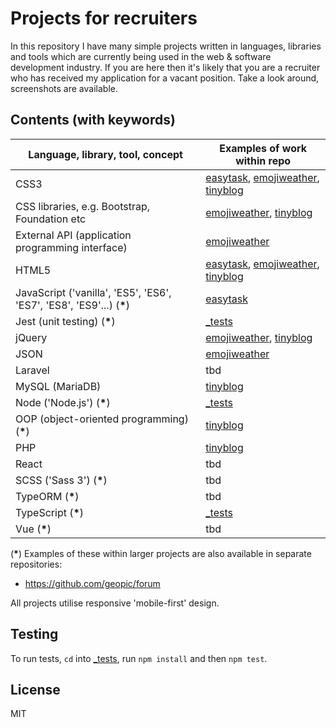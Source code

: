 # Projects for recruiters

In this repository I have many simple projects written in languages, libraries and tools which are currently being used in the web & software development industry. If you are here then it's likely that you are a recruiter who has received my application for a vacant position. Take a look around, screenshots are available.

## Contents (with keywords)

| Language, library, tool, concept                                      | Examples of work within repo                                             |
| --------------------------------------------------------------------- | ------------------------------------------------------------------------ |
| CSS3                                                                  | [easytask](easytask), [emojiweather](emojiweather), [tinyblog](tinyblog) |
| CSS libraries, e.g. Bootstrap, Foundation etc                         | [emojiweather](emojiweather), [tinyblog](tinyblog)                       |
| External API (application programming interface)                      | [emojiweather](emojiweather)                                             |
| HTML5                                                                 | [easytask](easytask), [emojiweather](emojiweather), [tinyblog](tinyblog) |
| JavaScript ('vanilla', 'ES5', 'ES6', 'ES7', 'ES8', 'ES9'...) (**\***) | [easytask](easytask)                                                     |
| Jest (unit testing) (**\***)                                          | [\_tests](_tests)                                                        |
| jQuery                                                                | [emojiweather](emojiweather), [tinyblog](tinyblog)                       |
| JSON                                                                  | [emojiweather](emojiweather)                                             |
| Laravel                                                               | tbd                                                                      |
| MySQL (MariaDB)                                                       | [tinyblog](tinyblog)                                                     |
| Node ('Node.js') (**\***)                                             | [\_tests](_tests)                                                        |
| OOP (object-oriented programming) (**\***)                            | [tinyblog](tinyblog)                                                     |
| PHP                                                                   | [tinyblog](tinyblog)                                                     |
| React                                                                 | tbd                                                                      |
| SCSS ('Sass 3') (**\***)                                              | tbd                                                                      |
| TypeORM (**\***)                                                      | tbd                                                                      |
| TypeScript (**\***)                                                   | [\_tests](_tests)                                                        |
| Vue (**\***)                                                          | tbd                                                                      |

(**\***) Examples of these within larger projects are also available in separate repositories:

- https://github.com/geopic/forum

All projects utilise responsive 'mobile-first' design.

## Testing

To run tests, `cd` into [\_tests](_tests), run `npm install` and then `npm test`.

## License

MIT
